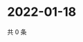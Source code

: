 # 2022-01-18

共 0 条

<!-- BEGIN WEIBO -->
<!-- 最后更新时间 Tue Jan 18 2022 00:14:16 GMT+0800 (China Standard Time) -->

<!-- END WEIBO -->
